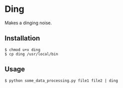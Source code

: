 # Ding

Makes a dinging noise.

## Installation

    $ chmod u+x ding
    $ cp ding /usr/local/bin

## Usage

    $ python some_data_processing.py file1 file2 | ding

